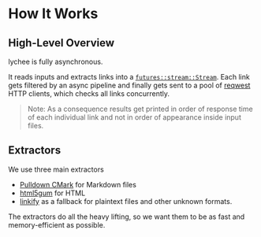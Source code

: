 # How It Works

## High-Level Overview

lychee is fully asynchronous.

It reads inputs and extracts links into a [`futures::stream::Stream`][stream].
Each link gets filtered by an async pipeline and finally gets sent to a pool of
[reqwest] HTTP clients, which checks all links concurrently.

> Note: As a consequence results get printed in order of response time of each
> individual link and not in order of appearance inside input files.

## Extractors

We use three main extractors

- [Pulldown CMark](https://github.com/raphlinus/pulldown-cmark) for Markdown files
- [html5gum](https://github.com/untitaker/html5gum) for HTML
- [linkify](https://github.com/robinst/linkify) as a fallback for plaintext files and other unknown formats.

The extractors do all the heavy lifting, so we want them to be as fast and
memory-efficient as possible.

[stream]: https://docs.rs/futures/latest/futures/stream/trait.Stream.html.
[reqwest]: https://github.com/seanmonstar/reqwest
